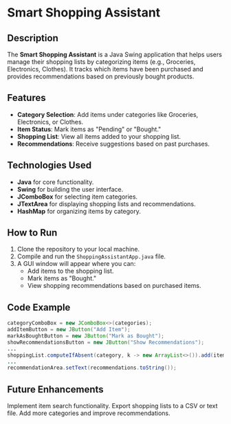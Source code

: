# Smart Shopping Assistant

## Description
The **Smart Shopping Assistant** is a Java Swing application that helps users manage their shopping lists by categorizing items (e.g., Groceries, Electronics, Clothes). It tracks which items have been purchased and provides recommendations based on previously bought products.

## Features
- **Category Selection**: Add items under categories like Groceries, Electronics, or Clothes.
- **Item Status**: Mark items as "Pending" or "Bought."
- **Shopping List**: View all items added to your shopping list.
- **Recommendations**: Receive suggestions based on past purchases.

## Technologies Used
- **Java** for core functionality.
- **Swing** for building the user interface.
- **JComboBox** for selecting item categories.
- **JTextArea** for displaying shopping lists and recommendations.
- **HashMap** for organizing items by category.

## How to Run
1. Clone the repository to your local machine.
2. Compile and run the `ShoppingAssistantApp.java` file.
3. A GUI window will appear where you can:
   - Add items to the shopping list.
   - Mark items as "Bought."
   - View shopping recommendations based on purchased items.

## Code Example

```java
categoryComboBox = new JComboBox<>(categories);
addItemButton = new JButton("Add Item");
markAsBoughtButton = new JButton("Mark as Bought");
showRecommendationsButton = new JButton("Show Recommendations");
...
shoppingList.computeIfAbsent(category, k -> new ArrayList<>()).add(item);
...
recommendationArea.setText(recommendations.toString());
```
## Future Enhancements
Implement item search functionality.
Export shopping lists to a CSV or text file.
Add more categories and improve recommendations.
